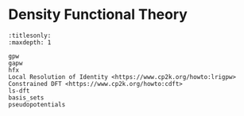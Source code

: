 # Density Functional Theory

```{toctree}
:titlesonly:
:maxdepth: 1

gpw
gapw
hfx
Local Resolution of Identity <https://www.cp2k.org/howto:lrigpw>
Constrained DFT <https://www.cp2k.org/howto:cdft>
ls-dft
basis_sets
pseudopotentials
```
